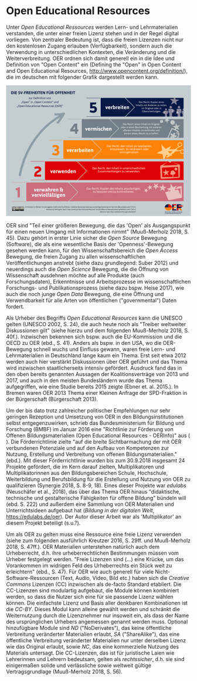 # Open Educational Resources

Unter _Open Educational Ressources_ werden Lern- und Lehrmaterialien
verstanden, die unter einer freien Lizenz stehen und in der Regel digital
vorliegen. Von zentraler Bedeutung ist, dass die freien Lizenzen nicht nur den
kostenlosen Zugang erlauben (Verfügbarkeit), sondern auch die Verwendung in
unterschiedlichen Kontexten, die Veränderung und die Weiterverbreitung. OER
ordnen sich damit generell ein in die Idee und Definition von "Open Content"
ein (Defining the "Open" in Open Content and Open Educational Resources,
http://www.opencontent.org/definition/), die im deutschen mit folgender Grafik
dargestellt werden kann.

![OER Infografik](20180111Infografik_5V.png)

<!-- ggf. den Inhalt lieber als Liste und Zitat rein; Zitat nach Muuß-Merholz 2018, S. 42f. -->

OER sind "Teil einer größeren Bewegung, die das 'Open' als Ausgangspunkt für
einen neuen Umgang mit Informationen nimmt" (Muuß-Merholz 2018, S. 45). Dazu
gehört in erster Linie sicher die _Open Source_ Bewegung (Software), die als eine
wesentliche Basis der 'Openness'-Bewegung gesehen werden kann, für den
Wissenschaftsbereich die _Open Access_ Bewegung, die freien Zugang zu allen
wissenschaftlichen Veröffentlichungen anstrebt (siehe dazu grundlegend: Suber
2012) und neuerdings auch die _Open Science_ Bewegung, die die Öffnung von
Wissenschaft ausdehnen möchte auf alle Produkte (auch Forschungsdaten),
Erkenntnisse und Arbeitsprozesse im wissenschaftlichen Forschungs- und
Publikationsprozess (siehe dazu bspw. Heise 2017), wie auch die noch junge
_Open Data_ Bewegung, die eine Öffnung und Verwendbarkeit für alle Arten von
öffentlichen ("governmental") Daten fordert.

<!-- Geschichte und Status in Deutschland -->
Als Urheber des Begriffs _Open Educational Resources_ kann die UNESCO gelten
(UNESCO 2002, S. 24), die auch heute noch als "Treiber weltweiter Diskussionen
gilt" (siehe hierzu und dem folgenden Muuß-Merholz 2018, S. 40f.). Inzwischen
bekennen sich bspw. auch die EU-Kommission und die OECD zu OER (ebd., S. 41).
Anders als bspw. in den USA, wo die OER-Bewegung schnell wuchs und Einfluss
gewann, waren freie Lern- und Lehrmaterialien in Deutschland lange kaum ein
Thema. Erst seit etwa 2012 werden auch hier verstärkt Diskussionen über OER
geführt und das Thema wird inzwischen staatlicherseits intensiv gefördert.
Ausdruck fand das in den oben bereits genannten Aussagen der Koalitionsverträge
von 2013 und 2017, und auch in den meisten Bundesländern wurde das Thema
aufgegriffen, wie eine Studie bereits 2015 zeigte (Ebner et. al. 2015.). In
Bremen waren OER 2013 Thema einer Kleinen Anfrage der SPD-Fraktion in der
Bürgerschaft (Bürgerschaft 2013).

Um der bis dato trotz zahlreicher politischer Empfehlungen nur sehr geringen
Rezeption und Umsetzung von OER in den Bildungsinstitutionen selbst
entgegenzuwirken, schrieb das Bundesministerium für Bildung und Forschung
(BMBF) im Januar 2016 eine "Richtlinie zur Förderung von Offenen
Bildungsmaterialien (Open Educational Resources - OERInfo)" aus (<!--Quelle:
https://www.bmbf.de/foerderungen/bekanntmachung-1132.html --> ). Die
Förderrichtlinie zielte "auf die breite Sichtbarmachung der mit OER verbundenen
Potenziale und auf den Aufbau von Kompetenzen zur Nutzung, Erstellung und
Verbreitung von offenen Bildungsmaterialien." (ebd.). Mit dieser
Förderrichtlinie wurden bis zum 30.9.2018 insgesamt 24 Projekte gefördert, die
im Kern darauf zielten, Multiplikatoren und Multiplikatorinnen aus den
Bildungsbereichen Schule, Hochschule, Weiterbildung und Berufsbildung für die
Erstellung und Nutzung von OER zu qualifizieren (Synergie 2018, S. 8-9, 18).
Eines dieser Projekte war _edulabs_ (Neuschäfer et al., 2018), das über das
Thema OER hinaus "didaktische, technische und gestalterische Fähigkeiten für
offene Bildung" bündeln will (ebd. S. 222) und außerdem eine Sammlung von OER
Materialien und Unterrichtsideen aufgebaut hat (_Bildung in der digitalen Welt_,
https://edulabs.de/oer). Der Autor dieser Arbeit war als 'Multiplikator' an
diesem Projekt beteiligt (s.u.?).

Um als OER zu gelten muss eine Ressource eine freie Lizenz verwenden (siehe zum
folgenden ausführlich Kreutzer 2016, S. 29ff. und Muuß-Merholz 2018, S. 47ff.).
OER Materialien unterstehen natürlich auch dem Urheberrecht, d.h. ihre
urheberrechtlichen Bestimmungen müssen vom Urheber festgelegt werden. "Freie
Lizenzen sind (...) eine Krücke, um das Vorankommen im widrigen Feld des
Urheberrechts ein Stück weit zu erleichtern" (ebd., S. 47). Für OER wie auch
generell für viele Nicht-Software-Ressourcen (Text, Audio, Video, Bild etc.)
haben sich die _Creative Commons_ Lizenzen (CC) inzwischen als de-facto
Standard etabliert. Die CC-Lizenzen sind modulartig aufgebaut, die Module
können kombiniert werden, so dass die Nutzer sich eine für sie passende Lizenz
wählen können. Die einfachste Lizenz und Basis aller denkbaren Kombinationen
ist die  _CC-BY_. Dieses Modul kann alleine gewählt werden und schränkt die
Weiternutzung durch die Lizenznehmer nur insoweit ein, als dass der Name des
ursprünglichen Urhebers angemessen genannt werden muss. Optional hinzufügbare
Module sind _ND_ ("NoDerivates"), das keine öffentliche Verbreitung veränderter
Materialien erlaubt, _SA_ ("ShareAlike"), das eine öffentliche Verbreitung
veränderter Materialien nur unter derselben Lizenz wie das Original erlaubt,
sowie _NC_, das eine kommerzielle Nutzung des Materials untersagt.  Die
CC-Lizenzen, das ist für juristische Laien wie Lehrerinnen und Lehrern
bedeutsam, gelten als _rechtssicher_, d.h. sie sind einigermaßen solide und
verlässliche sowie weltweit gültige Vertragsgrundlage (Muuß-Merholz 2018, S.
56).
